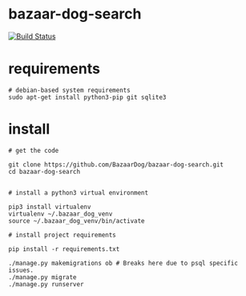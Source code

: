 # bazaar-dog-search

[![Build Status](https://travis-ci.org/BazaarDog/bazaar-dog-search.svg?branch=master)](https://travis-ci.org/BazaarDog/bazaar-dog-search)


# requirements


```
# debian-based system requirements
sudo apt-get install python3-pip git sqlite3
```


# install 



```
# get the code

git clone https://github.com/BazaarDog/bazaar-dog-search.git
cd bazaar-dog-search


# install a python3 virtual environment

pip3 install virtualenv
virtualenv ~/.bazaar_dog_venv
source ~/.bazaar_dog_venv/bin/activate

# install project requirements

pip install -r requirements.txt

./manage.py makemigrations ob # Breaks here due to psql specific issues.
./manage.py migrate
./manage.py runserver

```
